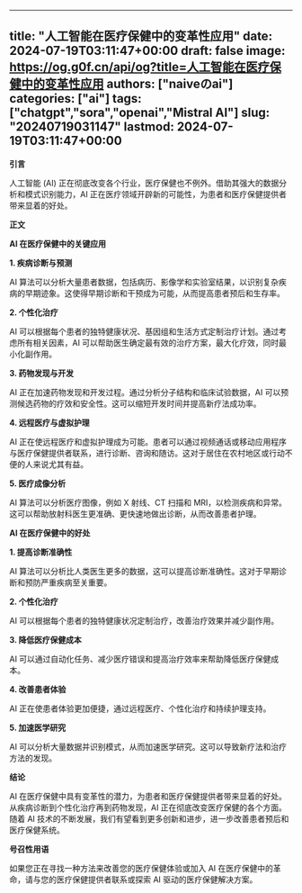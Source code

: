 
---
title: "人工智能在医疗保健中的变革性应用"
date: 2024-07-19T03:11:47+00:00
draft: false
image: https://og.g0f.cn/api/og?title=人工智能在医疗保健中的变革性应用
authors: ["naiveのai"]
categories: ["ai"]
tags: ["chatgpt","sora","openai","Mistral AI"]
slug: "20240719031147"
lastmod: 2024-07-19T03:11:47+00:00
---
**引言**

人工智能 (AI) 正在彻底改变各个行业，医疗保健也不例外。借助其强大的数据分析和模式识别能力，AI 正在医疗领域开辟新的可能性，为患者和医疗保健提供者带来显着的好处。

**正文**

**AI 在医疗保健中的关键应用**

**1. 疾病诊断与预测**

AI 算法可以分析大量患者数据，包括病历、影像学和实验室结果，以识别复杂疾病的早期迹象。这使得早期诊断和干预成为可能，从而提高患者预后和生存率。

**2. 个性化治疗**

AI 可以根据每个患者的独特健康状况、基因组和生活方式定制治疗计划。通过考虑所有相关因素，AI 可以帮助医生确定最有效的治疗方案，最大化疗效，同时最小化副作用。

**3. 药物发现与开发**

AI 正在加速药物发现和开发过程。通过分析分子结构和临床试验数据，AI 可以预测候选药物的疗效和安全性。这可以缩短开发时间并提高新疗法成功率。

**4. 远程医疗与虚拟护理**

AI 正在使远程医疗和虚拟护理成为可能。患者可以通过视频通话或移动应用程序与医疗保健提供者联系，进行诊断、咨询和随访。这对于居住在农村地区或行动不便的人来说尤其有益。

**5. 医疗成像分析**

AI 算法可以分析医疗图像，例如 X 射线、CT 扫描和 MRI，以检测疾病和异常。这可以帮助放射科医生更准确、更快速地做出诊断，从而改善患者护理。

**AI 在医疗保健中的好处**

**1. 提高诊断准确性**

AI 算法可以分析比人类医生更多的数据，这可以提高诊断准确性。这对于早期诊断和预防严重疾病至关重要。

**2. 个性化治疗**

AI 可以根据每个患者的独特健康状况定制治疗，改善治疗效果并减少副作用。

**3. 降低医疗保健成本**

AI 可以通过自动化任务、减少医疗错误和提高治疗效率来帮助降低医疗保健成本。

**4. 改善患者体验**

AI 正在使患者体验更加便捷，通过远程医疗、个性化治疗和持续护理支持。

**5. 加速医学研究**

AI 可以分析大量数据并识别模式，从而加速医学研究。这可以导致新疗法和治疗方法的发现。

**结论**

AI 在医疗保健中具有变革性的潜力，为患者和医疗保健提供者带来显着的好处。从疾病诊断到个性化治疗再到药物发现，AI 正在彻底改变医疗保健的各个方面。随着 AI 技术的不断发展，我们有望看到更多创新和进步，进一步改善患者预后和医疗保健系统。

**号召性用语**

如果您正在寻找一种方法来改善您的医疗保健体验或加入 AI 在医疗保健中的革命，请与您的医疗保健提供者联系或探索 AI 驱动的医疗保健解决方案。